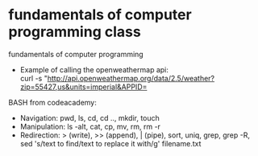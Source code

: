 # fundamentals of computer programming class  
fundamentals of computer programming  

- Example of calling the openweathermap api:  
curl -s "http://api.openweathermap.org/data/2.5/weather?zip=55427,us&units=imperial&APPID=  

BASH from codeacademy:   
- Navigation: pwd, ls, cd, cd .., mkdir, touch  
- Manipulation: ls -alt, cat, cp, mv, rm, rm -r  
- Redirection: > (write), >> (append), | (pipe), sort, uniq, grep, grep -R, sed 's/text to find/text to replace it with/g' filename.txt  
